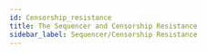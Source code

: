 ```yaml
---
id: Censorship_resistance
title: The Sequencer and Censorship Resistance
sidebar_label: Sequencer/Censorship Resistance
---
```


